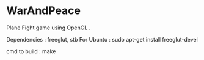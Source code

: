 # WarAndPeace
Plane Fight game using OpenGL .

Dependencies : freeglut, stb
For Ubuntu : sudo apt-get install freeglut-devel

cmd to build : make


